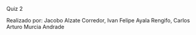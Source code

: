 Quiz 2

Realizado por: Jacobo Alzate Corredor, Ivan Felipe Ayala Rengifo, Carlos Arturo Murcia Andrade
